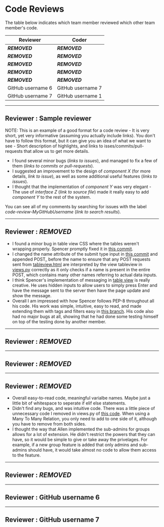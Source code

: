 # Code Reviews

The table below indicates which team member reviewed which other team member's code.

| Reviewer | Coder |
| -------- | ----- |
| ***REMOVED*** |  ***REMOVED*** |
| ***REMOVED*** |  ***REMOVED*** |
| ***REMOVED*** |  ***REMOVED*** |
| ***REMOVED*** |  ***REMOVED*** |
| ***REMOVED*** |  ***REMOVED*** |
| GitHub username 6 |  GitHub username 7 |
| GitHub username 7 |  GitHub username 1 |


-----

## Reviewer : Sample reviewer

NOTE: This is an example of a good format for a code review - It is very short, yet very informative (assuming you actually include links). You don't have to follow this format, but it can give you an idea of what we want to see - Short description of highlights, and links to isses/commits/pull-requests that allow us to get more details.

 * I found several minor bugs (_links to issues_), and managed to fix a few of them (_links to commits or pull-requests_).
 * I suggested an improvement to the design of _component X_ (for more details, _link to issue_), as well as some additional useful features (_links to issues_).
 * I thought that the implementation of _component Y_ was very elegant - 
The use of _interface Z_ (_link to source file_) made it really easy to add _component Y_ to the rest of the system.

You can see all of my comments by searching for issues with the label _code-review-MyGitHubUsername_ (_link to search results_).


-----

## Reviewer : ***REMOVED***

 * I found a minor bug in table view CSS where the tables weren't wrapping properly. Spencer promptly fixed it in [this commit](https://github.com/csc301-fall2014/Proj-Evening-Team8-repo/commit/70358fdb284ec396d1fa0b3c7318d0bec62ad690).
 * I changed the name attribute of the submit type input in [this commit](https://github.com/csc301-fall2014/Proj-Evening-Team8-repo/commit/f27671831f6133e6be8ac6c3776ea9df4da3b863) and appended POST_ before the name to ensure that any POST requests sent from [tableview.html](https://github.com/csc301-fall2014/Proj-Evening-Team8-repo/blob/tagsintables59/messageboard/mainsite/templates/tableview.html) are interpreted by the view tableview in [views.py](https://github.com/csc301-fall2014/Proj-Evening-Team8-repo/blob/tagsintables59/messageboard/mainsite/views.py) correctly as it only checks if a name is present in the entire POST, which contains many other names referring to actual data inputs.
 * I think Spencer's implementation of messaging in [table view](https://github.com/csc301-fall2014/Proj-Evening-Team8-repo/blob/tagsintables59/messageboard/mainsite/templates/tableview.html) is really creative. He uses hidden inputs to allow users to simply press Enter and have the message sent to the server then have the page update and show the message.
 * Overall I am impressed with how Spencer follows PEP-8 throughout all his code. His work was simple, intuitive, easy to read, and made extending them with tags and filters easy in [this branch](https://github.com/csc301-fall2014/Proj-Evening-Team8-repo/tree/tagsintables59). His code also had no major bugs at all, showing that he had done some testing himself on top of the testing done by another member.

-----

## Reviewer : ***REMOVED***

-----

## Reviewer : ***REMOVED***

-----

## Reviewer : ***REMOVED***

 * Overall easy-to-read code, meaningful varialbe names. Maybe just a little bit of whitespace to seperate if elif else statements.
 * Didn't find any bugs, and was intuitive code. There was a little piece of unnecessary code I removed in views.py of [this code](https://github.com/csc301-fall2014/Proj-Evening-Team8-repo/tree/subadmins50). When using a Many To Many Relation, you only need to add to one side of it, although you have to remove from both sides.
 * I thought the way that Allen implemented the sub-admins for groups allows for a lot of extension. He didn't restrict the powers that they can have, so it would be simple to give or take away the privelages. For example, if a new group feature is added that only admins and sub-admins should have, it would take almost no code to allow them access to the feature.

-----

## Reviewer : ***REMOVED***

-----

## Reviewer : GitHub username 6

-----

## Reviewer : GitHub username 7

